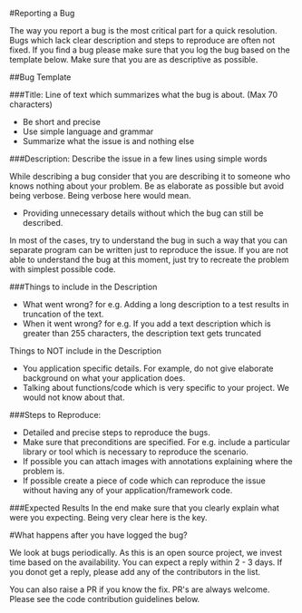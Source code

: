 #Reporting a Bug

The way you report a bug is the most critical part for a quick resolution. Bugs which lack clear description and steps to reproduce are often not fixed. If you find a bug please make sure that you log the bug based on the template below. Make sure that you are as descriptive as possible.

##Bug Template

###Title: Line of text which summarizes what the bug is about. (Max 70 characters)

- Be short and precise
- Use simple language and grammar
- Summarize what the issue is and nothing else

###Description: Describe the issue in a few lines using simple words

While describing a bug consider that you are describing it to someone who knows nothing about your problem. Be as elaborate as possible but avoid being verbose. Being verbose here would mean.
- Providing unnecessary details without which the bug can still be described.

In most of the cases, try to understand the bug in such a way that you can separate program can be written just to reproduce the issue. If you are not able to understand the bug at this moment, just try to recreate the problem with simplest possible code.

###Things to include in the Description
- What went wrong? for e.g. Adding a long description to a test results in truncation of the text.
- When it went wrong? for e.g. If you add a text description which is greater than 255 characters, the description text gets truncated

Things to NOT include in the Description
- You application specific details. For example, do not give elaborate background on what your application does.
- Talking about functions/code which is very specific to your project. We would not know about that.

###Steps to Reproduce:
- Detailed and precise steps to reproduce the bugs.
- Make sure that preconditions are specified. For e.g. include a particular library or tool which is necessary to reproduce the scenario.
- If possible you can attach images with annotations explaining where the problem is.
- If possible create a piece of code which can reproduce the issue without having any of your application/framework code.

###Expected Results
In the end make sure that you clearly explain what were you expecting. Being very clear here is the key.


#What happens after you have logged the bug?

We look at bugs periodically. As this is an open source project, we invest time based on the availability. You can expect a reply within 2 - 3 days. If you donot get a reply, please add any of the contributors in the list.

You can also raise a PR if you know the fix. PR's are always welcome. Please see the code contribution guidelines below.







